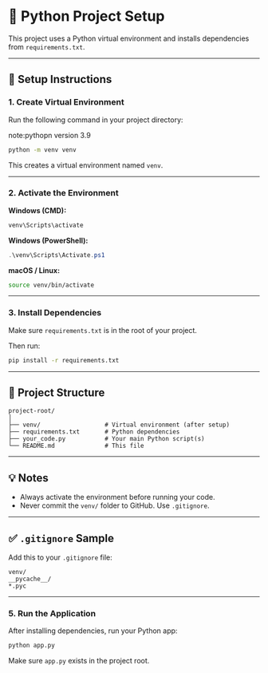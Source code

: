 # 🐍 Python Project Setup

This project uses a Python virtual environment and installs dependencies from `requirements.txt`.

---

## 🔧 Setup Instructions

### 1. Create Virtual Environment

Run the following command in your project directory:

note:pythopn version 3.9
```bash
python -m venv venv
```

This creates a virtual environment named `venv`.

---

### 2. Activate the Environment

**Windows (CMD):**

```cmd
venv\Scripts\activate
```

**Windows (PowerShell):**

```powershell
.\venv\Scripts\Activate.ps1
```

**macOS / Linux:**

```bash
source venv/bin/activate
```

---

### 3. Install Dependencies

Make sure `requirements.txt` is in the root of your project.

Then run:

```bash
pip install -r requirements.txt
```

---


## 📁 Project Structure

```
project-root/
│
├── venv/                  # Virtual environment (after setup)
├── requirements.txt       # Python dependencies
├── your_code.py           # Your main Python script(s)
└── README.md              # This file
```

---

## 💡 Notes

- Always activate the environment before running your code.
- Never commit the `venv/` folder to GitHub. Use `.gitignore`.

---

## ✅ `.gitignore` Sample

Add this to your `.gitignore` file:

```
venv/
__pycache__/
*.pyc
```


---

### 5. Run the Application

After installing dependencies, run your Python app:

```bash
python app.py
```

Make sure `app.py` exists in the project root.